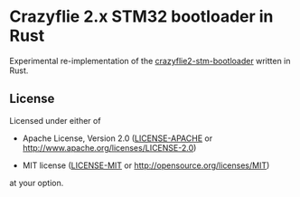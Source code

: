 # Crazyflie 2.x STM32 bootloader in Rust

Experimental re-implementation of the [crazyflie2-stm-bootloader](https://github.com/bitcraze/crazyflie2-nrf-firmware)
written in Rust.

## License

Licensed under either of

- Apache License, Version 2.0 ([LICENSE-APACHE](LICENSE-APACHE) or
  http://www.apache.org/licenses/LICENSE-2.0)

- MIT license ([LICENSE-MIT](LICENSE-MIT) or http://opensource.org/licenses/MIT)

at your option.
